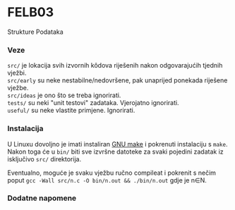 # FELB03
Strukture Podataka

### Veze
`src/` je lokacija svih izvornih kôdova riješenih nakon odgovarajućih tjednih vježbi.  
`src/early` su neke nestabilne/nedovršene, pak unaprijed ponekada riješene vježbe.  
`src/ideas` je ono što se treba ignorirati.  
`tests/` su neki "unit testovi" zadataka. Vjerojatno ignorirati.  
`useful/` su neke vlastite primjene. Ignorirati.  

### Instalacija
U Linuxu dovoljno je imati instaliran [GNU make](https://www.gnu.org/software/make/) i pokrenuti instalaciju s `make`.  
Nakon toga će u `bin/` biti sve izvršne datoteke za svaki pojedini zadatak iz isključivo `src/` direktorija.

Eventualno, moguće je svaku vježbu ručno compileat i pokrenit s nečim poput `gcc -Wall src/n.c -O bin/n.out && ./bin/n.out` gdje je n∈N.

### Dodatne napomene
